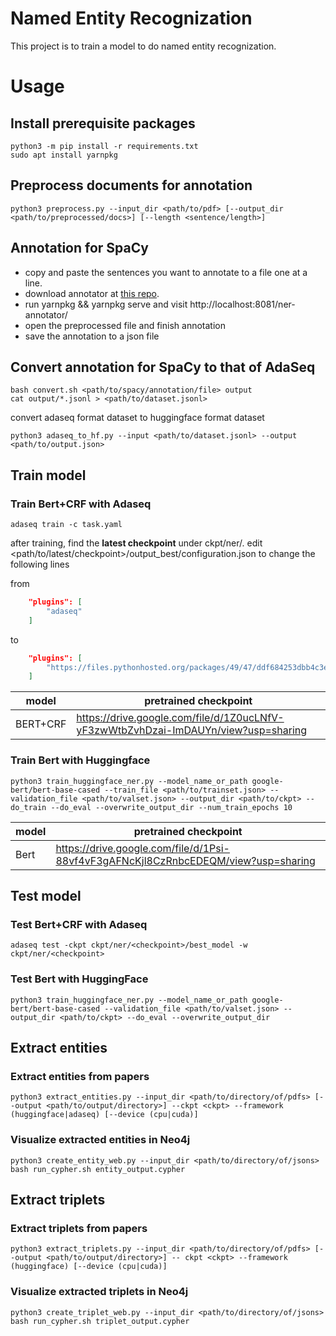 # Named Entity Recognization

This project is to train a model to do named entity recognization.

# Usage

## Install prerequisite packages

```shell
python3 -m pip install -r requirements.txt
sudo apt install yarnpkg
```

## Preprocess documents for annotation

```shell
python3 preprocess.py --input_dir <path/to/pdf> [--output_dir <path/to/preprocessed/docs>] [--length <sentence/length>]
```

## Annotation for SpaCy

- copy and paste the sentences you want to annotate to a file one at a line.
- download annotator at [this repo](https://github.com/tecoholic/ner-annotator).
- run yarnpkg && yarnpkg serve and visit http://localhost:8081/ner-annotator/
- open the preprocessed file and finish annotation
- save the annotation to a json file

## Convert annotation for SpaCy to that of AdaSeq

```shell
bash convert.sh <path/to/spacy/annotation/file> output
cat output/*.jsonl > <path/to/dataset.jsonl>
```

convert adaseq format dataset to huggingface format dataset

```shell
python3 adaseq_to_hf.py --input <path/to/dataset.jsonl> --output <path/to/output.json>
```

## Train model

### Train Bert+CRF with Adaseq

```shell
adaseq train -c task.yaml
```

after training, find the **latest checkpoint** under ckpt/ner/. edit <path/to/latest/checkpoint>/output_best/configuration.json to change the following lines

from

```json
    "plugins": [
        "adaseq"
    ]

```

to

```json
    "plugins": [
        "https://files.pythonhosted.org/packages/49/47/ddf684253dbb4c3e0716fcda67094aa3c407237d5eb8930ede0a91b9feb8/adaseq-0.6.6-py3-none-any.whl"
    ]
```

| model | pretrained checkpoint |
|-------|-----------------------|
| BERT+CRF | https://drive.google.com/file/d/1Z0ucLNfV-yF3zwWtbZvhDzai-ImDAUYn/view?usp=sharing |

### Train Bert with Huggingface

```shell
python3 train_huggingface_ner.py --model_name_or_path google-bert/bert-base-cased --train_file <path/to/trainset.json> --validation_file <path/to/valset.json> --output_dir <path/to/ckpt> --do_train --do_eval --overwrite_output_dir --num_train_epochs 10
```

| model | pretrained checkpoint |
|-------|-----------------------|
| Bert  | https://drive.google.com/file/d/1Psi-88vf4vF3gAFNcKjl8CzRnbcEDEQM/view?usp=sharing |

## Test model

### Test Bert+CRF with Adaseq

```shell
adaseq test -ckpt ckpt/ner/<checkpoint>/best_model -w ckpt/ner/<checkpoint>
```

### Test Bert with HuggingFace

```shell
python3 train_huggingface_ner.py --model_name_or_path google-bert/bert-base-cased --validation_file <path/to/valset.json> --output_dir <path/to/ckpt> --do_eval --overwrite_output_dir
```

## Extract entities

### Extract entities from papers

```shell
python3 extract_entities.py --input_dir <path/to/directory/of/pdfs> [--output <path/to/output/directory>] --ckpt <ckpt> --framework (huggingface|adaseq) [--device (cpu|cuda)]
```

### Visualize extracted entities in Neo4j

```shell
python3 create_entity_web.py --input_dir <path/to/directory/of/jsons>
bash run_cypher.sh entity_output.cypher
```

## Extract triplets

### Extract triplets from papers

```shell
python3 extract_triplets.py --input_dir <path/to/directory/of/pdfs> [--output <path/to/output/directory>] -- ckpt <ckpt> --framework (huggingface) [--device (cpu|cuda)]
```

### Visualize extracted triplets in Neo4j

```shell
python3 create_triplet_web.py --input_dir <path/to/directory/of/jsons>
bash run_cypher.sh triplet_output.cypher
```
